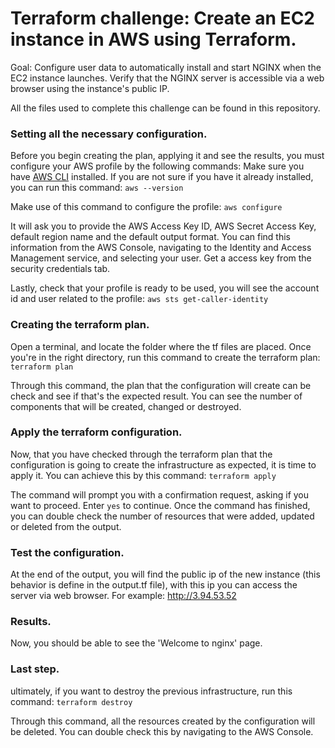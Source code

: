 # Terraform challenge: Create an EC2 instance in AWS using Terraform. 

Goal: Configure user data to automatically install and start NGINX when the EC2 instance launches. Verify that the NGINX server is accessible via a web browser using the instance's public IP.

All the files used to complete this challenge can be found in this repository.

### Setting all the necessary configuration.
Before you begin creating the plan, applying it and see the results, you must configure your AWS profile by the following commands:
Make sure you have [AWS CLI](https://docs.aws.amazon.com/es_es/cli/latest/userguide/getting-started-install.html) installed. 
If you are not sure if you have it already installed, you can run this command:
```aws --version```

Make use of this command to configure the profile:
```aws configure```

It will ask you to provide the AWS Access Key ID, AWS Secret Access Key, default region name and the default output format.
You can find this information from the AWS Console, navigating to the Identity and Access Management service, and selecting your user. 
Get a access key from the security credentials tab.

Lastly, check that your profile is ready to be used, you will see the account id and user related to the profile:
```aws sts get-caller-identity```

### Creating the terraform plan.
Open a terminal, and locate the folder where the tf files are placed. 
Once you're in the right directory, run this command to create the terraform plan:
```terraform plan```

Through this command, the plan that the configuration will create can be check and see if that's the expected result. You can see the number of components that will be created, changed or destroyed. 


### Apply the terraform configuration.
Now, that you have checked through the terraform plan that the configuration is going to create the infrastructure as expected, it is time to apply it. 
You can achieve this by this command: 
```terraform apply```

The command will prompt you with a confirmation request, asking if you want to proceed. Enter ```yes``` to continue.
Once the command has finished, you can double check the number of resources that were added, updated or deleted from the output.


### Test the configuration.
At the end of the output, you will find the public ip of the new instance (this behavior is define in the output.tf file), with this ip you can access the server via web browser.
For example: 
http://3.94.53.52


### Results.
Now, you should be able to see the 'Welcome to nginx' page. 


### Last step.
ultimately, if you want to destroy the previous infrastructure, run this command: 
```terraform destroy```

Through this command, all the resources created by the configuration will be deleted. You can double check this by navigating to the AWS Console.